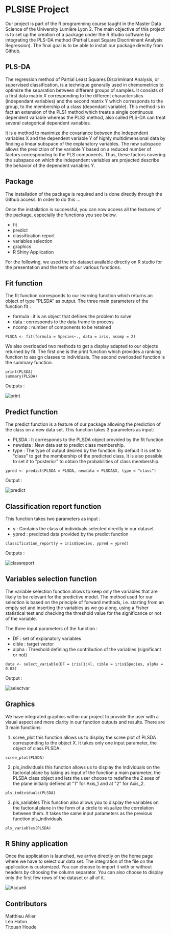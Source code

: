 # PLSISE Project

Our project is part of the R programming course taught in the Master Data Science of the University Lumière Lyon 2. The main objective of this project is to set up the creation of a package under the R Studio software by integrating the PLS-DA method (Partial Least Square Discriminant Analysis Regression). The final goal is to be able to install our package directly from Github. 

## PLS-DA
The regression method of Partial Least Squares Discriminant Analysis, or supervised classification, is a technique generally used in chemometrics to optimize the separation between different groups of samples. It consists of a first data matrix X corresponding to the different characteristics (independant variables) and the second matrix Y which corresponds to the group, to the membership of a class (dependant variable). This method is in fact an extension of the PLS1 method which treats a single continuous dependent variable whereas the PLS2 method, also called PLS-DA can treat several categorical dependent variables. 

It is a method to maximize the covariance between the independent variables X and the dependent variable Y of highly multidimensional data by finding a linear subspace of the explanatory variables. The new subspace allows the prediction of the variable Y based on a reduced number of factors corresponding to the PLS components. Thus, these factors covering the subspace on which the independent variables are projected describe the behavior of the dependent variables Y.

## Package 
The installation of the package is required and is done directly through the Github access. In order to do this ...

Once the installation is successful, you can now access all the features of the package, especially the functions you see below.
- fit
- predict
- classification report
- variables selection
- graphics
- R Shiny Application

For the following, we used the iris dataset available directly on R studio for the presentation and the tests of our various functions.

## Fit function
The fit function corresponds to our learning function which returns an object of type "PLSDA" as output. The three main parameters of the function fit :
- formula : it is an object that defines the problem to solve
- data : corresponds to the data frame to process
- ncomp : number of components to be retained 
```
PLSDA <- fit(formula = Species~., data = iris, ncomp = 2)
```
We also overloaded two methods to get a display adapted to our objects returned by fit. The first one is the print function which provides a ranking function to assign classes to individuals. The second overloaded function is the summary function.
```
print(PLSDA)
summary(PLSDA)
```
Outputs :

![print](https://github.com/h-titouan/PLSISE/blob/main/img/print.png)

## Predict function
The predict function is a feature of our package allowing the prediction of the class on a new data set. This function takes 3 parameters as input:
- PLSDA : It corresponds to the PLSDA object provided by the fit function
- newdata : New data set to predict class membership.
- type : The type of output desired by the function. By default it is set to "class" to get the membership of the predicted class. It is also possible to set it to "posterior" to obtain the probabilities of class membership.
```
ypred <- predict(PLSDA = PLSDA, newdata = PLSDA$X, type = "class")
```
Output :

![predict](https://github.com/h-titouan/PLSISE/blob/main/img/predict.png)

## Classification report function
This function takes two parameters as input :
- y : Contains the class of individuals selected directly in our dataset
- ypred : predicted data provided by the predict function
```
classification_report(y = iris$Species, ypred = ypred)
```
Outputs :

![classreport](https://github.com/h-titouan/PLSISE/blob/main/img/classreport.png)

##  Variables selection function
The variable selection function allows to keep only the variables that are likely to be relevant for the predictive model. The method used for our selection is based on the principle of forward methods, i.e. starting from an empty set and inserting the variables as we go along, using a Fisher statistical test and checking the threshold value for the significance or not of the variable.

The three input parameters of the function :
- DF : set of explanatory variables
- cible : target vector
- alpha : Threshold defining the contribution of the variables (significant or not)
```
data <- select_variable(DF = iris[1:4], cible = iris$Species, alpha = 0.03)
```
Output :

![selectvar](https://github.com/h-titouan/PLSISE/blob/main/img/selectvar.png)

## Graphics
We have integrated graphics within our project to provide the user with a visual aspect and more clarity in our function outputs and results.
There are 3 main functions:
1. scree_plot
this function allows us to display the scree plot of PLSDA corresponding to the object X. It takes only one input parameter, the object of class PLSDA.
```
scree_plot(PLSDA)
```

2. pls_individuals
this function allows us to display the individuals on the factorial plane by taking as input of the function a main parameter, the PLSDA class object and lets the user choose to redefine the 2 axes of the plane initially defined at "1" for Axis_1 and at "2" for Axis_2.
```
pls_individuals(PLSDA)
```

3. pls_variables
This function also allows you to display the variables on the factorial plane in the form of a circle to visualize the correlation between them. It takes the same input parameters as the previous function pls_individuals.
```
pls_variables(PLSDA)
```


## R Shiny application
Once the application is launched, we arrive directly on the home page where we have to select our data set. The integration of the file on the application is customized. You can choose to import it with or without headers by choosing the column separator. You can also choose to display only the first few rows of the dataset or all of it. 

![Accueil](https://github.com/h-titouan/PLSISE/blob/main/img/Accueil.png)


## Contributors

Matthieu Allier  
Léo Haton  
Titouan Houde



